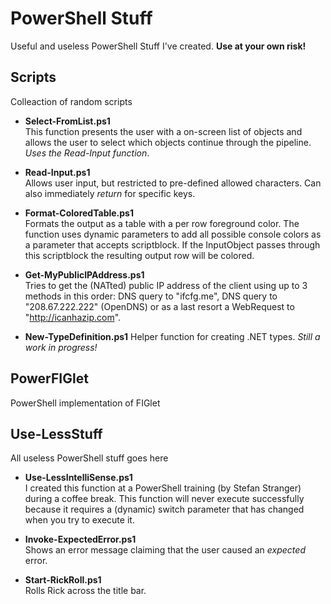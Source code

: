 # PowerShell Stuff
Useful and useless PowerShell Stuff I've created. **Use at your own risk!**

## Scripts
Colleaction of random scripts

- **Select-FromList.ps1**  
This function presents the user with a on-screen list of objects and allows the user to select which objects continue through the pipeline. *Uses the Read-Input function*.

- **Read-Input.ps1**  
Allows user input, but restricted to pre-defined allowed characters. Can also immediately *return* for specific keys. 

- **Format-ColoredTable.ps1**  
Formats the output as a table with a per row foreground color. The function uses dynamic parameters to add all possible console colors as a parameter that accepts scriptblock. If the InputObject passes through this scriptblock the resulting output row will be colored.

- **Get-MyPublicIPAddress.ps1**  
Tries to get the (NATted) public IP address of the client using up to 3 methods in this order: DNS query to "ifcfg.me", DNS query to "208.67.222.222" (OpenDNS) or as a last resort a WebRequest to "http://icanhazip.com".

- **New-TypeDefinition.ps1**
Helper function for creating .NET types. *Still a work in progress!*

## PowerFIGlet
PowerShell implementation of FIGlet

## Use-LessStuff
All useless PowerShell stuff goes here

- **Use-LessIntelliSense.ps1**  
I created this function at a PowerShell training (by Stefan Stranger) during a coffee break. This function will never execute successfully because it requires a (dynamic) switch parameter that has changed when you try to execute it.

- **Invoke-ExpectedError.ps1**  
Shows an error message claiming that the user caused an *expected* error.

- **Start-RickRoll.ps1**  
Rolls Rick across the title bar.


